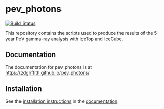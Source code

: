 # pev_photons
[![Build Status](https://travis-ci.org/zdgriffith/pev_photons.svg?branch=master)](https://travis-ci.org/zdgriffith/pev_photons)

This repository contains the scripts used to produce the results of the 5-year PeV gamma-ray analysis with IceTop and IceCube.

## Documentation

The documentation for pev_photons is at https://zdgriffith.github.io/pev_photons/

## Installation

See the [installation instructions](https://zdgriffith.github.io/pev_photons/installation.html) in the [documentation](https://zdgriffith.github.io/pev_photons/).
